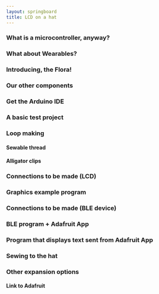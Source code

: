 ```yaml
---
layout: springboard
title: LCD on a hat
---
```


### What is a microcontroller, anyway?

### What about Wearables?

### Introducing, the Flora!

### Our other components

### Get the Arduino IDE

### A basic test project

### Loop making

#### Sewable thread

#### Alligator clips

### Connections to be made (LCD)

### Graphics example program

### Connections to be made (BLE device)

### BLE program + Adafruit App

### Program that displays text sent from Adafruit App

### Sewing to the hat

### Other expansion options

#### Link to Adafruit 
